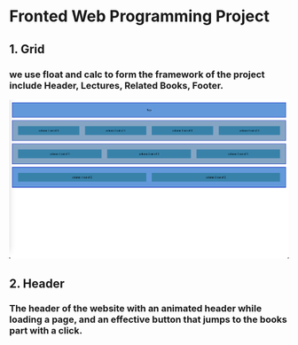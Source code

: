 # Fronted Web Programming Project

## 1. Grid
### we use float and calc to form the framework of the project include Header, Lectures, Related Books, Footer.

![Alt text](/assets/readme/grid2.png "Output of grid:")

## 2. Header
### The header of the website with an animated header while loading a page, and an effective button that jumps to the books part with a click.

